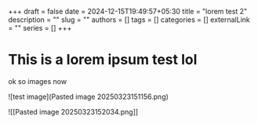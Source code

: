 +++ 
draft = false
date = 2024-12-15T19:49:57+05:30
title = "lorem test 2"
description = ""
slug = ""
authors = []
tags = []
categories = []
externalLink = ""
series = []
+++

# This is a lorem ipsum test lol

ok so images now

	
![test image](Pasted image 20250323151156.png)

![[Pasted image 20250323152034.png]]
